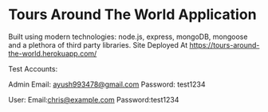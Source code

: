 # Tours Around The World Application

Built using modern technologies: node.js, express, mongoDB, mongoose and a plethora of third party libraries.
Site Deployed At https://tours-around-the-world.herokuapp.com/

Test Accounts:

Admin
Email: ayush993478@gmail.com
Password: test1234

User:
Email:chris@example.com
Password:test1234
